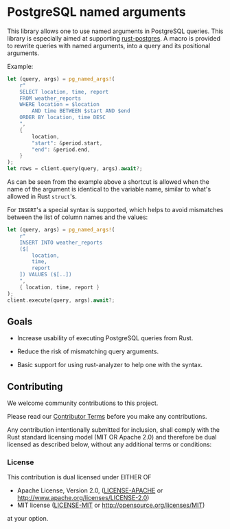 # PostgreSQL named arguments

This library allows one to use named arguments in PostgreSQL queries. This
library is especially aimed at supporting
[rust-postgres](https://github.com/sfackler/rust-postgres). A macro is provided
to rewrite queries with named arguments, into a query and its positional
arguments.

Example:

```rust
let (query, args) = pg_named_args!(
    r"
    SELECT location, time, report
    FROM weather_reports
    WHERE location = $location
        AND time BETWEEN $start AND $end
    ORDER BY location, time DESC
    ",
    {
        location,
        "start": &period.start,
        "end": &period.end,
    }
);
let rows = client.query(query, args).await?;
```

As can be seen from the example above a shortcut is allowed when the name
of the argument is identical to the variable name, similar to what's allowed in
Rust `struct`'s.

For `INSERT`'s a special syntax is supported, which helps to avoid mismatches
between the list of column names and the values:

```rust
let (query, args) = pg_named_args!(
    r"
    INSERT INTO weather_reports
    ($[
        location,
        time,
        report
    ]) VALUES ($[..])
    ",
    { location, time, report }
);
client.execute(query, args).await?;
```

## Goals

- Increase usability of executing PostgreSQL queries from Rust.

- Reduce the risk of mismatching query arguments.

- Basic support for using rust-analyzer to help one with the syntax.

## Contributing

We welcome community contributions to this project.

Please read our [Contributor Terms](CONTRIBUTING.md#contributor-terms) before
you make any contributions.

Any contribution intentionally submitted for inclusion, shall comply with the
Rust standard licensing model (MIT OR Apache 2.0) and therefore be dual licensed
as described below, without any additional terms or conditions:

### License

This contribution is dual licensed under EITHER OF

- Apache License, Version 2.0, ([LICENSE-APACHE](LICENSE-APACHE) or <http://www.apache.org/licenses/LICENSE-2.0>)
- MIT license ([LICENSE-MIT](LICENSE-MIT) or <http://opensource.org/licenses/MIT>)

at your option.
